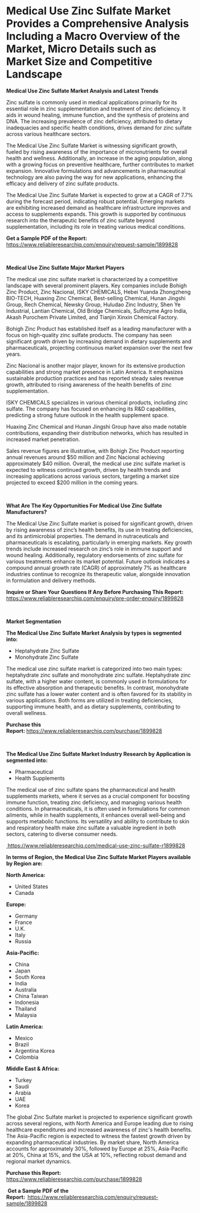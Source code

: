 <p><h1>Medical Use Zinc Sulfate Market Provides a Comprehensive Analysis Including a Macro Overview of the Market, Micro Details such as Market Size and Competitive Landscape</h1></p><p><strong>Medical Use Zinc Sulfate Market Analysis and Latest Trends</strong></p>
<p><p>Zinc sulfate is commonly used in medical applications primarily for its essential role in zinc supplementation and treatment of zinc deficiency. It aids in wound healing, immune function, and the synthesis of proteins and DNA. The increasing prevalence of zinc deficiency, attributed to dietary inadequacies and specific health conditions, drives demand for zinc sulfate across various healthcare sectors. </p><p>The Medical Use Zinc Sulfate Market is witnessing significant growth, fueled by rising awareness of the importance of micronutrients for overall health and wellness. Additionally, an increase in the aging population, along with a growing focus on preventive healthcare, further contributes to market expansion. Innovative formulations and advancements in pharmaceutical technology are also paving the way for new applications, enhancing the efficacy and delivery of zinc sulfate products.</p><p>The Medical Use Zinc Sulfate Market is expected to grow at a CAGR of 7.7% during the forecast period, indicating robust potential. Emerging markets are exhibiting increased demand as healthcare infrastructure improves and access to supplements expands. This growth is supported by continuous research into the therapeutic benefits of zinc sulfate beyond supplementation, including its role in treating various medical conditions.</p></p>
<p><strong>Get a Sample PDF of the Report:&nbsp;</strong> <a href="https://www.reliableresearchiq.com/enquiry/request-sample/1899828?utm_campaign=3215&utm_medium=2&utm_source=Github&utm_content=ia&utm_term=15042025&utm_id=medical-use-zinc-sulfate">https://www.reliableresearchiq.com/enquiry/request-sample/1899828</a></p>
<p>&nbsp;</p>
<p><strong>Medical Use Zinc Sulfate Major Market Players</strong></p>
<p><p>The medical use zinc sulfate market is characterized by a competitive landscape with several prominent players. Key companies include Bohigh Zinc Product, Zinc Nacional, ISKY CHEMICALS, Hebei Yuanda Zhongzheng BIO-TECH, Huaxing Zinc Chemical, Best-selling Chemical, Hunan Jingshi Group, Rech Chemical, Newsky Group, Huludao Zinc Industry, Shen Ye Industrial, Lantian Chemical, Old Bridge Chemicals, Sulfozyme Agro India, Akash Purochem Private Limited, and Tianjin Xinxin Chemical Factory.</p><p>Bohigh Zinc Product has established itself as a leading manufacturer with a focus on high-quality zinc sulfate products. The company has seen significant growth driven by increasing demand in dietary supplements and pharmaceuticals, projecting continuous market expansion over the next few years.</p><p>Zinc Nacional is another major player, known for its extensive production capabilities and strong market presence in Latin America. It emphasizes sustainable production practices and has reported steady sales revenue growth, attributed to rising awareness of the health benefits of zinc supplementation.</p><p>ISKY CHEMICALS specializes in various chemical products, including zinc sulfate. The company has focused on enhancing its R&D capabilities, predicting a strong future outlook in the health supplement space.</p><p>Huaxing Zinc Chemical and Hunan Jingshi Group have also made notable contributions, expanding their distribution networks, which has resulted in increased market penetration.</p><p>Sales revenue figures are illustrative, with Bohigh Zinc Product reporting annual revenues around $50 million and Zinc Nacional achieving approximately $40 million. Overall, the medical use zinc sulfate market is expected to witness continued growth, driven by health trends and increasing applications across various sectors, targeting a market size projected to exceed $200 million in the coming years.</p></p>
<p>&nbsp;</p>
<p><strong>What Are The Key Opportunities For Medical Use Zinc Sulfate Manufacturers?</strong></p>
<p><p>The Medical Use Zinc Sulfate market is poised for significant growth, driven by rising awareness of zinc’s health benefits, its use in treating deficiencies, and its antimicrobial properties. The demand in nutraceuticals and pharmaceuticals is escalating, particularly in emerging markets. Key growth trends include increased research on zinc’s role in immune support and wound healing. Additionally, regulatory endorsements of zinc sulfate for various treatments enhance its market potential. Future outlook indicates a compound annual growth rate (CAGR) of approximately 7% as healthcare industries continue to recognize its therapeutic value, alongside innovation in formulation and delivery methods.</p></p>
<p><strong>Inquire or Share Your Questions If Any Before Purchasing This Report:</strong> <a href="https://www.reliableresearchiq.com/enquiry/pre-order-enquiry/1899828?utm_campaign=3215&utm_medium=2&utm_source=Github&utm_content=ia&utm_term=15042025&utm_id=medical-use-zinc-sulfate">https://www.reliableresearchiq.com/enquiry/pre-order-enquiry/1899828</a></p>
<p>&nbsp;</p>
<p><strong>Market Segmentation</strong></p>
<p><strong>The Medical Use Zinc Sulfate Market Analysis by types is segmented into:</strong></p>
<p><ul><li>Heptahydrate Zinc Sulfate</li><li>Monohydrate Zinc Sulfate</li></ul></p>
<p><p>The medical use zinc sulfate market is categorized into two main types: heptahydrate zinc sulfate and monohydrate zinc sulfate. Heptahydrate zinc sulfate, with a higher water content, is commonly used in formulations for its effective absorption and therapeutic benefits. In contrast, monohydrate zinc sulfate has a lower water content and is often favored for its stability in various applications. Both forms are utilized in treating deficiencies, supporting immune health, and as dietary supplements, contributing to overall wellness.</p></p>
<p><strong>Purchase this Report:&nbsp;</strong><a href="https://www.reliableresearchiq.com/purchase/1899828?utm_campaign=3215&utm_medium=2&utm_source=Github&utm_content=ia&utm_term=15042025&utm_id=medical-use-zinc-sulfate">https://www.reliableresearchiq.com/purchase/1899828</a></p>
<p>&nbsp;</p>
<p><strong>The Medical Use Zinc Sulfate Market Industry Research by Application is segmented into:</strong></p>
<p><ul><li>Pharmaceutical</li><li>Health Supplements</li></ul></p>
<p><p>The medical use of zinc sulfate spans the pharmaceutical and health supplements markets, where it serves as a crucial component for boosting immune function, treating zinc deficiency, and managing various health conditions. In pharmaceuticals, it is often used in formulations for common ailments, while in health supplements, it enhances overall well-being and supports metabolic functions. Its versatility and ability to contribute to skin and respiratory health make zinc sulfate a valuable ingredient in both sectors, catering to diverse consumer needs.</p></p>
<p><a href="https://www.reliableresearchiq.com/medical-use-zinc-sulfate-r1899828?utm_campaign=3215&utm_medium=2&utm_source=Github&utm_content=ia&utm_term=15042025&utm_id=medical-use-zinc-sulfate">&nbsp;https://www.reliableresearchiq.com/medical-use-zinc-sulfate-r1899828</a></p>
<p><strong>In terms of Region, the Medical Use Zinc Sulfate Market Players available by Region are:</strong></p>
<p>
    <p> <strong> North America: </strong>
        <ul>
            <li>United States</li>
            <li>Canada</li>
        </ul>
        </p> 
    <p> <strong> Europe: </strong>
        <ul>
            <li>Germany</li>
            <li>France</li>
            <li>U.K.</li>
            <li>Italy</li>
            <li>Russia</li>
        </ul>
        </p> 
    <p> <strong> Asia-Pacific: </strong>
        <ul>
            <li>China</li>
            <li>Japan</li>
            <li>South Korea</li>
            <li>India</li>
            <li>Australia</li>
            <li>China Taiwan</li>
            <li>Indonesia</li>
            <li>Thailand</li>
            <li>Malaysia</li>
        </ul>
        </p> 
    <p> <strong> Latin America: </strong>
        <ul>
            <li>Mexico</li>
            <li>Brazil</li>
            <li>Argentina Korea</li>
            <li>Colombia</li>
        </ul>
        </p> 
    <p> <strong> Middle East & Africa: </strong>
        <ul>
            <li>Turkey</li>
            <li>Saudi</li>
            <li>Arabia</li>
            <li>UAE</li>
            <li>Korea</li>
        </ul>
    </p>
    </p>
<p><p>The global Zinc Sulfate market is projected to experience significant growth across several regions, with North America and Europe leading due to rising healthcare expenditures and increased awareness of zinc's health benefits. The Asia-Pacific region is expected to witness the fastest growth driven by expanding pharmaceutical industries. By market share, North America accounts for approximately 30%, followed by Europe at 25%, Asia-Pacific at 20%, China at 15%, and the USA at 10%, reflecting robust demand and regional market dynamics.</p></p>
<p><strong>Purchase this Report: </strong><a href="https://www.reliableresearchiq.com/purchase/1899828?utm_campaign=3215&utm_medium=2&utm_source=Github&utm_content=ia&utm_term=15042025&utm_id=medical-use-zinc-sulfate">https://www.reliableresearchiq.com/purchase/1899828</a></p>
<p>&nbsp;<strong>Get a Sample PDF of the Report:&nbsp;&nbsp;</strong><a href="https://www.reliableresearchiq.com/enquiry/request-sample/1899828?utm_campaign=3215&utm_medium=2&utm_source=Github&utm_content=ia&utm_term=15042025&utm_id=medical-use-zinc-sulfate">https://www.reliableresearchiq.com/enquiry/request-sample/1899828</a></p>
<p><strong></strong></p>
<p><p></p><p></p><p></p></p>